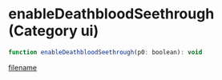 # enableDeathbloodSeethrough (Category ui)

```js
function enableDeathbloodSeethrough(p0: boolean): void
```

[filename](enableDeathbloodSeethrough_m.md ':include')